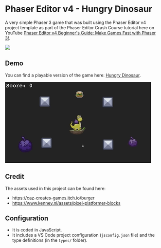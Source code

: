 # Phaser Editor v4 - Hungry Dinosaur

A very simple Phaser 3 game that was built using the Phaser Editor v4 project template as part of the Phaser Editor Crash Course tutorial here on YouTube <a href="https://github.com/devshareacademy/phaser-editor-crash-course-hungy-dinosaur" target="_blank">Phaser Editor v4 Beginner's Guide: Make Games Fast with Phaser 3!</a>.

[<img src="https://i.ytimg.com/vi/-UguJGaJDB0/hqdefault.jpg">](https://youtu.be/-UguJGaJDB0 "Phaser 3 Tutorial: How to load assets via JSON Pack")

## Demo

You can find a playable version of the game here: <a href="https://scottwestover.dev/games/hungry-dinosaur/index.html" target="_blank">Hungry Dinosaur</a>.

![Gameplay](/docs/example.gif?raw=true 'Gameplay')

## Credit

The assets used in this project can be found here:

* <a href="https://caz-creates-games.itch.io/burger" target="_blank">https://caz-creates-games.itch.io/burger</a>
* <a href="https://www.kenney.nl/assets/pixel-platformer-blocks" target="_blank">https://www.kenney.nl/assets/pixel-platformer-blocks</a>


## Configuration

* It is coded in JavaScript.
* It includes a VS Code project configuration (`jsconfig.json` file) and the type definitions (in the `types/` folder).
